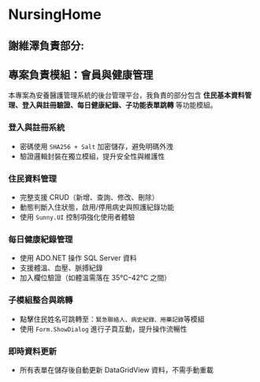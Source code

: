 # NursingHome
##  謝維澤負責部分:
##  專案負責模組：會員與健康管理

本專案為安養醫護管理系統的後台管理平台，我負責的部分包含 **住民基本資料管理、登入與註冊驗證、每日健康紀錄、子功能表單跳轉** 等功能模組。

###  登入與註冊系統
- 密碼使用 `SHA256 + Salt` 加密儲存，避免明碼外洩
- 驗證邏輯封裝在獨立模組，提升安全性與維護性

###  住民資料管理
- 完整支援 CRUD（新增、查詢、修改、刪除）
- 動態判斷入住狀態，啟用/停用病史與照護紀錄功能
- 使用 `Sunny.UI` 控制項強化使用者體驗

###  每日健康紀錄管理
- 使用 ADO.NET 操作 SQL Server 資料
- 支援體溫、血壓、脈搏紀錄
- 加入欄位驗證（如體溫需落在 35°C–42°C 之間）

###  子模組整合與跳轉
- 點擊住民姓名可跳轉至：`緊急聯絡人、病史紀錄、用藥記錄`等模組
- 使用 `Form.ShowDialog` 進行子頁互動，提升操作流暢性

###  即時資料更新
- 所有表單在儲存後自動更新 DataGridView 資料，不需手動重載

